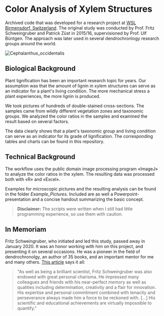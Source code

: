 # Color Analysis of Xylem Structures
Archived code that was developed for a research project at [WSL Birmensdorf, Switzerland](https://www.wsl.ch/). The original study was conducted by Prof. Fritz Schweingruber and Patrick Züst in 2015/16, supervisioned by Prof. Ulf Büntgen. The approach was later used in several dendrochronlogy research groups around the world. 

![Cephalanthus_occidentalis](/Example_Pictures/146_33_Cephalanthus_occidentalis_L/146_33_Cephalanthus_occidentalis_L.JPG)

## Biological Background
Plant lignification has been an important research topic for years. Our assumption was that the amount of lignin in xylem structures can serve as an indicator for a plant's living condition. The more mechanical stress a plant experiences, the more lignin is produced. 

We took pictures of hundreds of double-stained cross-sections. The samples came from wildly different vegetation zones and taxonomic groups. We analyzed the color ratios in the samples and examined the result based on several factors.

The data clearly shows that a plant's taxonomic group and living condition can serve as an indicator for its grade of lignification. The corresponding tables and charts can be found in this repository.

## Technical Background
The workflow uses the public domain image processing program «ImageJ» to analyze the color ratios in the xylem. The resulting data was processed both with «R» and «Excel». 

Examples for microscopic pictures and the resulting analysis can be found in the folder _Example_Pictures_. Included are as well a Powerpoint-presentation and a concise handout summarizing the basic concept.

> **Disclaimer:** The scripts were written when I still had little programming experience, so use them with caution. 

## In Memoriam
Fritz Schweingruber, who initiated and led this study, passed away in January 2020. It was an honor working with him on this project, and presenting it on several occasions. He was a pioneer in the field of dendrochronolgy, an author of 35 books, and an important mentor for me and many others. [This article](https://www.wsl.ch/en/newsseiten/01/ein-leben-im-zeichen-der-jahrringforschung.html) says it all: 
>"As well as being a brilliant scientist, Fritz Schweingruber was also endowed with great personal charisma. He impressed many colleagues and friends with his near-perfect memory as well as qualities including determination, creativity and a flair for innovation. His expertise and personal commitment combined with tenacity and perseverance always made him a force to be reckoned with. [...] His scientific and educational achievements are virtually impossible to quantify." 
